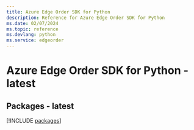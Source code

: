 ```yaml
---
title: Azure Edge Order SDK for Python
description: Reference for Azure Edge Order SDK for Python
ms.date: 02/07/2024
ms.topic: reference
ms.devlang: python
ms.service: edgeorder
---
```

# Azure Edge Order SDK for Python - latest
## Packages - latest
[!INCLUDE [packages](edge-order-index.md)]